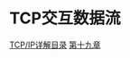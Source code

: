 # TCP交互数据流
[TCP/IP详解目录](http://www.52im.net/topic-tcpipvol1.html)
[第十九章](http://docs.52im.net/extend/docs/book/tcpip/vol1/19/)
